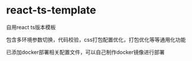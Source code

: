 # react-ts-template
自用react ts版本模板

包含多环境参数切换，代码校验，css打包配置优化，打包优化等等通用化功能

已添加docker部署相关配置文件，可以自己制作docker镜像进行部署
